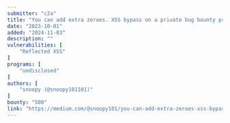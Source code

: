 ```yaml
---
submitter: "c2a"
title: "You can add extra zeroes. XSS bypass on a private bug bounty program"
date: "2023-10-01"
added: "2024-11-03"
description: ""
vulnerabilities: [
    "Reflected XSS"
]
programs: [
    "undisclosed"
]
authors: [
    "snoopy (@snoopy101101)"
]
bounty: "500"
link: "https://medium.com/@snoopy101/you-can-add-extra-zeroes-xss-bypass-on-a-private-bug-bounty-program-77440495e448"
---
```




